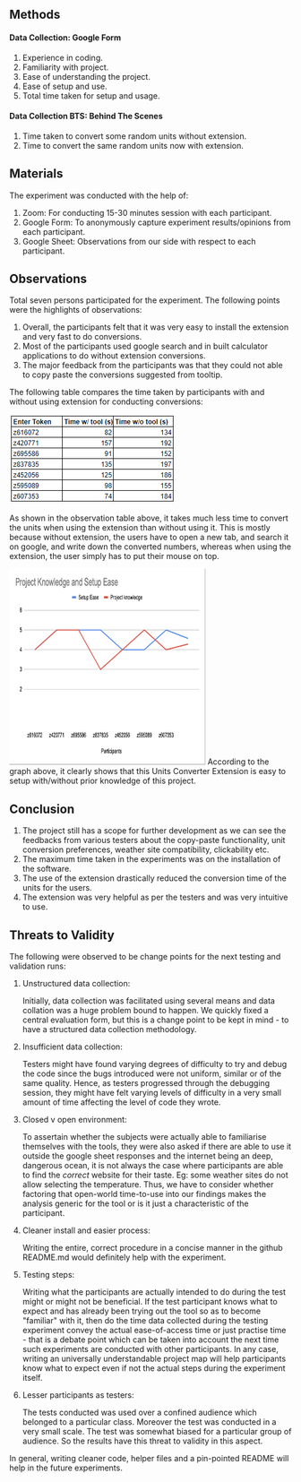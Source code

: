 ## Methods
#### Data Collection: Google Form
1. Experience in coding.
2. Familiarity with project.
3. Ease of understanding the project.
4. Ease of setup and use.
5. Total time taken for setup and usage.

#### Data Collection BTS: Behind The Scenes
1. Time taken to convert some random units without extension.
2. Time to convert the same random units now with extension.

## Materials
The experiment was conducted with the help of:
1. Zoom: For conducting 15-30 minutes session with each participant.
2. Google Form: To anonymously capture experiment results/opinions from each participant.
3. Google Sheet: Observations from our side with respect to each participant.

## Observations
Total seven persons participated for the experiment. The following points were the highlights of observations:
1. Overall, the participants felt that it was very easy to install the extension and very fast to do conversions.
2. Most of the participants used google search and in built calculator applications to do without extension conversions.
3. The major feedback from the participants was that they could not able to copy paste the conversions suggested from tooltip. 

The following table compares the time taken by participants with and without using extension for conducting conversions:

![Observation Table](https://github.com/pranav2595/units_converter_extension/blob/master/observation_table.PNG)

As shown in the observation table above, it takes much less time to convert the units when using the extension than without using it. This is mostly because without extension, the users have to open a new tab, and search it on google, and write down the converted numbers, whereas when using the extension, the user simply has to put their mouse on top. 


<img src="https://github.com/pranav2595/units_converter_extension/blob/master/setup.png" width="350" height="350"/>
According to the graph above, it clearly shows that this Units Converter Extension is easy to setup with/without prior knowledge of this project. 


## Conclusion
1. The project still has a scope for further development as we can see the feedbacks from various testers about the copy-paste functionality, unit conversion preferences, weather site compatibility, clickability etc.
2. The maximum time taken in the experiments was on the installation of the software.
3. The use of the extension drastically reduced the conversion time of the units for the users.
4. The extension was very helpful as per the testers and was very intuitive to use.



## Threats to Validity
The following were observed to be change points for the next testing and validation runs:
1. Unstructured data collection:
   
   Initially, data collection was facilitated using several means and data collation was a huge problem bound to happen. We quickly fixed a central evaluation form, but this is a change point to be kept in mind - to have a structured data collection methodology.
   
2. Insufficient data collection:
   
   Testers might have found varying degrees of difficulty to try and debug the code since the bugs introduced were not uniform, similar or of the same quality. Hence, as testers progressed through the debugging session, they might have felt varying levels of difficulty in a very small amount of time affecting the level of code they wrote.

3. Closed v open environment:
    
    To assertain whether the subjects were actually able to familiarise themselves with the tools, they were also asked if there are able to use it outside the google sheet responses and the internet being an deep, dangerous ocean, it is not always the case where participants are able to find the *correct* website for their taste. Eg: some weather sites do not allow selecting the temperature. Thus, we have to consider whether factoring that open-world time-to-use into our findings makes the analysis generic for the tool or is it just a characteristic of the participant.

4. Cleaner install and easier process:

    Writing the entire, correct procedure in a concise manner in the github README.md would definitely help with the experiment. 

5. Testing steps:

   Writing what the participants are actually intended to do during the test might or might not be beneficial. If the test participant knows what to expect and has already been trying out the tool so as to become "familiar" with it, then do the time data collected during the testing experiment convey the actual ease-of-access time or just practise time - that is a debate point which can be taken into account the next time such experiments are conducted with other participants. In any case, writing an universally understandable project map will help participants know what to expect even if not the actual steps during the experiment itself.


6. Lesser participants as testers:

    The tests conducted was used over a confined audience which belonged to a particular class. Moreover the test was conducted in a very small scale. The test was somewhat biased for a particular group of audience. So the results have this threat to validity in this aspect.
  
In general, writing cleaner code, helper files and a pin-pointed README will help in the future experiments.
